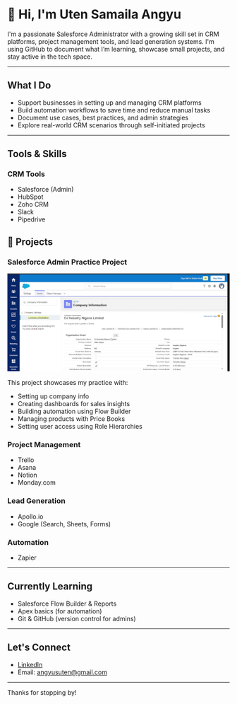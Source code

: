# 👋 Hi, I'm Uten Samaila Angyu

I'm a passionate Salesforce Administrator with a growing skill set in CRM platforms, project management tools, and lead generation systems. I'm using GitHub to document what I’m learning, showcase small projects, and stay active in the tech space.

---

## What I Do
- Support businesses in setting up and managing CRM platforms
- Build automation workflows to save time and reduce manual tasks
- Document use cases, best practices, and admin strategies
- Explore real-world CRM scenarios through self-initiated projects

---

## Tools & Skills

### CRM Tools
- Salesforce (Admin)
- HubSpot
- Zoho CRM
- Slack
- Pipedrive
## 📸 Projects

### Salesforce Admin Practice Project

![Company Info Screenshot](https://github.com/utensam/Uten/blob/main/Salesforce-Project-Company-Information.png)

This project showcases my practice with:
- Setting up company info
- Creating dashboards for sales insights
- Building automation using Flow Builder
- Managing products with Price Books
- Setting user access using Role Hierarchies


### Project Management
- Trello
- Asana
- Notion
- Monday.com

### Lead Generation
- Apollo.io
- Google (Search, Sheets, Forms)

### Automation
- Zapier

---

## Currently Learning
- Salesforce Flow Builder & Reports
- Apex basics (for automation)
- Git & GitHub (version control for admins)

---

## Let's Connect
- [LinkedIn](https://www.linkedin.com/in/your-link-here)
- Email: angyusuten@gmail.com

---

Thanks for stopping by!

